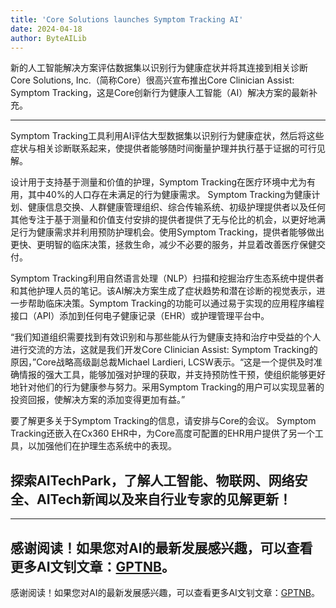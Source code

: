 ```yaml
---
title: 'Core Solutions launches Symptom Tracking AI'
date: 2024-04-18
author: ByteAILib
---
```


新的人工智能解决方案评估数据集以识别行为健康症状并将其连接到相关诊断
Core Solutions, Inc.（简称Core）很高兴宣布推出Core Clinician Assist: Symptom Tracking，这是Core创新行为健康人工智能（AI）解决方案的最新补充。

---
Symptom Tracking工具利用AI评估大型数据集以识别行为健康症状，然后将这些症状与相关诊断联系起来，使提供者能够随时间衡量护理并执行基于证据的可行见解。

设计用于支持基于测量和价值的护理，Symptom Tracking在医疗环境中尤为有用，其中40%的人口存在未满足的行为健康需求。 Symptom Tracking为健康计划、健康信息交换、人群健康管理组织、综合传输系统、初级护理提供者以及任何其他专注于基于测量和价值支付安排的提供者提供了无与伦比的机会，以更好地满足行为健康需求并利用预防护理机会。使用Symptom Tracking，提供者能够做出更快、更明智的临床决策，拯救生命，减少不必要的服务，并显着改善医疗保健交付。

Symptom Tracking利用自然语言处理（NLP）扫描和挖掘治疗生态系统中提供者和其他护理人员的笔记。该AI解决方案生成了症状趋势和潜在诊断的视觉表示，进一步帮助临床决策。Symptom Tracking的功能可以通过易于实现的应用程序编程接口（API）添加到任何电子健康记录（EHR）或护理管理平台中。

“我们知道组织需要找到有效识别和与那些能从行为健康支持和治疗中受益的个人进行交流的方法，这就是我们开发Core Clinician Assist: Symptom Tracking的原因，”Core战略高级副总裁Michael Lardieri, LCSW表示。“这是一个提供及时准确情报的强大工具，能够加强对护理的获取，并支持预防性干预，使组织能够更好地针对他们的行为健康参与努力。采用Symptom Tracking的用户可以实现显著的投资回报，使解决方案的添加变得更加有益。”

要了解更多关于Symptom Tracking的信息，请安排与Core的会议。
Symptom Tracking还嵌入在Cx360 EHR中，为Core高度可配置的EHR用户提供了另一个工具，以加强他们在护理生态系统中的表现。

探索AITechPark，了解人工智能、物联网、网络安全、AITech新闻以及来自行业专家的见解更新！
---

---
感谢阅读！如果您对AI的最新发展感兴趣，可以查看更多AI文钊文章：[GPTNB](https://gptnb.com)。
---
感谢阅读！如果您对AI的最新发展感兴趣，可以查看更多AI文钊文章：[GPTNB](https://gptnb.com)。